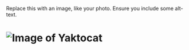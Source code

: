 Replace this with an image, like your photo. Ensure you include some alt-text.
# ![Image of Yaktocat](https://octodex.github.com/images/yaktocat.png)
